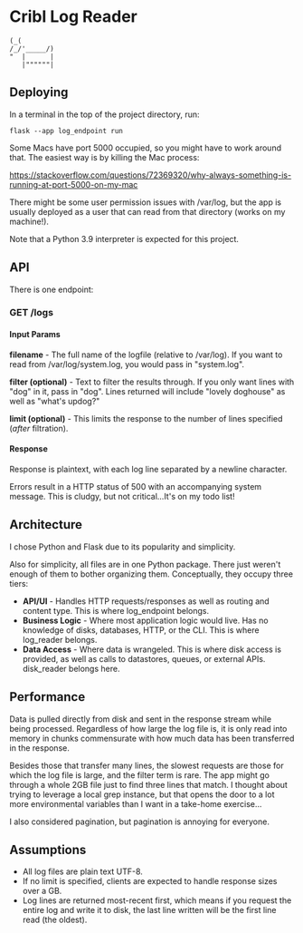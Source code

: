 # Cribl Log Reader
```
(_(
/_/'_____/)
"  |      |
   |""""""|
```
## Deploying
In a terminal in the top of the project directory, run:

```
flask --app log_endpoint run
```
Some Macs have port 5000 occupied, so you might have to work around
that. The easiest way is by killing the Mac process:

https://stackoverflow.com/questions/72369320/why-always-something-is-running-at-port-5000-on-my-mac

There might be some user permission issues with /var/log, but the
app is usually deployed as a user that can read from that
directory (works on my machine!).

Note that a Python 3.9 interpreter is expected for this project.

## API

There is one endpoint:

### GET /logs
#### Input Params
**filename** - The full name of the logfile (relative to /var/log).
If you want to read from /var/log/system.log, you would pass in
"system.log".

**filter (optional)** - Text to filter the results through. If you
only want lines with "dog" in it, pass in "dog". Lines returned will
include "lovely doghouse" as well as "what's updog?"

**limit (optional)** - This limits the response to the number of
lines specified (*after* filtration).

#### Response
Response is plaintext, with each log line separated by a newline
character.

Errors result in a HTTP status of 500 with an accompanying system
message. This is cludgy, but not critical...It's on my todo list!

## Architecture
I chose Python and Flask due to its popularity and simplicity.

Also for simplicity, all files are in one Python package. There just
weren't enough of them to bother organizing them. Conceptually,
they occupy three tiers:

- **API/UI** - Handles HTTP requests/responses as
well as routing and content type. This is where log_endpoint
belongs.
- **Business Logic** - Where most application logic
would live. Has  no knowledge of disks, databases, HTTP, or the
CLI. This is where log_reader belongs.
- **Data Access** - Where data is wrangeled. This is where disk
access is provided, as well as calls to datastores, queues, or
external APIs. disk_reader belongs here.

## Performance
Data is pulled directly from disk and sent in the response stream
while being processed. Regardless of how large the log file is, it
is only read into memory in chunks commensurate with how much data
has been transferred in the response.

Besides those that transfer many lines, the slowest requests are
those for which the log file is large, and the filter term is rare.
The app might go through a whole 2GB file just to find three lines
that match. I thought about trying to leverage a local grep
instance, but that opens the door to a lot more environmental
variables than I want in a take-home exercise...

I also considered pagination, but pagination is annoying for
everyone.

## Assumptions
- All log files are plain text UTF-8.
- If no limit is specified, clients are expected to handle
response sizes over a GB.
- Log lines are returned most-recent first, which means if you
request the entire log and write it to disk, the last line written
will be the first line read (the oldest).
